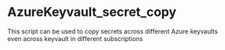 # AzureKeyvault_secret_copy

This script can be used to copy secrets across different Azure keyvaults even across keyvault in different subscriptions
